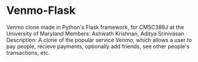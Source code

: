 # Venmo-Flask
Venmo clone made in Python's Flask framework, for CMSC388J at the University of Maryland
Members: Ashwath Krishnan, Aditya Srinivasan
Description: A clone of the popular service Venmo, which allows a user to pay people, recieve
payments, optionally add friends, see other people's transactions, etc.

